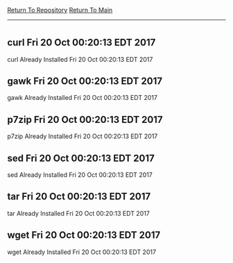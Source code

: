 [Return To Repository](https://github.com/deathbybandaid/piholeparser/)
[Return To Main](https://github.com/deathbybandaid/piholeparser/blob/master/RecentRunLogs/Mainlog.md)
____________________________________
# 
## curl Fri 20 Oct 00:20:13 EDT 2017
curl Already Installed Fri 20 Oct 00:20:13 EDT 2017
## gawk Fri 20 Oct 00:20:13 EDT 2017
gawk Already Installed Fri 20 Oct 00:20:13 EDT 2017
## p7zip Fri 20 Oct 00:20:13 EDT 2017
p7zip Already Installed Fri 20 Oct 00:20:13 EDT 2017
## sed Fri 20 Oct 00:20:13 EDT 2017
sed Already Installed Fri 20 Oct 00:20:13 EDT 2017
## tar Fri 20 Oct 00:20:13 EDT 2017
tar Already Installed Fri 20 Oct 00:20:13 EDT 2017
## wget Fri 20 Oct 00:20:13 EDT 2017
wget Already Installed Fri 20 Oct 00:20:13 EDT 2017
